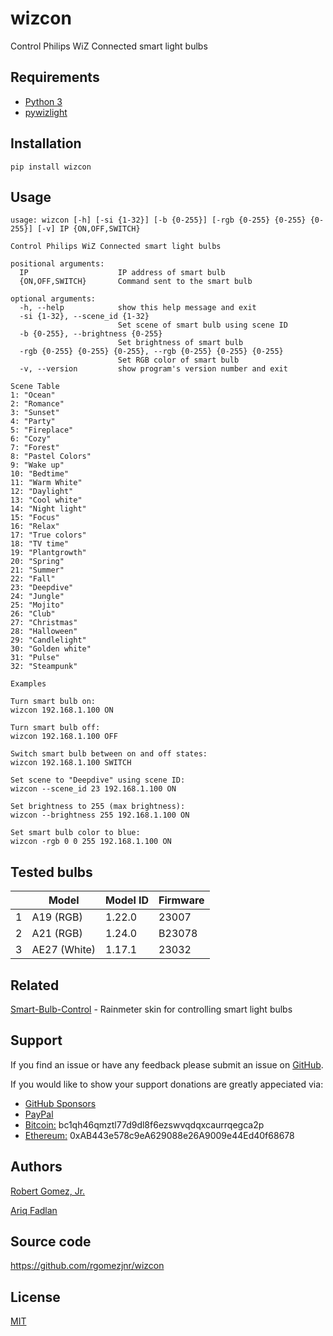 # wizcon
Control Philips WiZ Connected smart light bulbs

## Requirements
- [Python 3](https://www.python.org/downloads/)
- [pywizlight](https://github.com/sbidy/pywizlight)

## Installation
    pip install wizcon

## Usage
```
usage: wizcon [-h] [-si {1-32}] [-b {0-255}] [-rgb {0-255} {0-255} {0-255}] [-v] IP {ON,OFF,SWITCH}

Control Philips WiZ Connected smart light bulbs

positional arguments:
  IP                    IP address of smart bulb
  {ON,OFF,SWITCH}       Command sent to the smart bulb

optional arguments:
  -h, --help            show this help message and exit
  -si {1-32}, --scene_id {1-32}
                        Set scene of smart bulb using scene ID
  -b {0-255}, --brightness {0-255}
                        Set brightness of smart bulb
  -rgb {0-255} {0-255} {0-255}, --rgb {0-255} {0-255} {0-255}
                        Set RGB color of smart bulb
  -v, --version         show program's version number and exit

Scene Table
1: "Ocean"
2: "Romance"
3: "Sunset"
4: "Party"
5: "Fireplace"
6: "Cozy"
7: "Forest"
8: "Pastel Colors"
9: "Wake up"
10: "Bedtime"
11: "Warm White"
12: "Daylight"
13: "Cool white"
14: "Night light"
15: "Focus"
16: "Relax"
17: "True colors"
18: "TV time"
19: "Plantgrowth"
20: "Spring"
21: "Summer"
22: "Fall"
23: "Deepdive"
24: "Jungle"
25: "Mojito"
26: "Club"
27: "Christmas"
28: "Halloween"
29: "Candlelight"
30: "Golden white"
31: "Pulse"
32: "Steampunk"

Examples

Turn smart bulb on:
wizcon 192.168.1.100 ON

Turn smart bulb off:
wizcon 192.168.1.100 OFF

Switch smart bulb between on and off states:
wizcon 192.168.1.100 SWITCH

Set scene to "Deepdive" using scene ID:
wizcon --scene_id 23 192.168.1.100 ON

Set brightness to 255 (max brightness):
wizcon --brightness 255 192.168.1.100 ON

Set smart bulb color to blue:
wizcon -rgb 0 0 255 192.168.1.100 ON
```

## Tested bulbs

|   | Model            | Model ID     | Firmware    | 
|---| ---------------- | ------------ |------------ |
| 1 | A19 (RGB)        | 1.22.0       | 23007       |
| 2 | A21 (RGB)        | 1.24.0       | B23078      |
| 3 | AE27 (White)     | 1.17.1       | 23032       |

## Related
[Smart-Bulb-Control](https://github.com/rgomezjnr/Smart-Bulb-Control) - Rainmeter skin for controlling smart light bulbs

## Support
If you find an issue or have any feedback please submit an issue on [GitHub](https://github.com/rgomezjnr/wizcon/issues).

If you would like to show your support donations are greatly appeciated via:
- [GitHub Sponsors](https://github.com/sponsors/rgomezjnr)
- [PayPal](https://paypal.me/rgomezjnr)
- [Bitcoin:](bitcoin:bc1qh46qmztl77d9dl8f6ezswvqdqxcaurrqegca2p) bc1qh46qmztl77d9dl8f6ezswvqdqxcaurrqegca2p
- [Ethereum:](ethereum:0xAB443e578c9eA629088e26A9009e44Ed40f68678) 0xAB443e578c9eA629088e26A9009e44Ed40f68678

## Authors
[Robert Gomez, Jr.](https://github.com/rgomezjnr)

[Ariq Fadlan](https://github.com/ariqfadlan)

## Source code
https://github.com/rgomezjnr/wizcon

## License
[MIT](https://github.com/rgomezjnr/wizcon/blob/master/LICENSE.txt)
